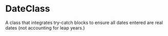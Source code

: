 # DateClass
A class that integrates try-catch blocks to ensure all dates entered are real dates (not accounting for leap years.)
